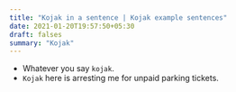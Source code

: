 ```yaml
---
title: "Kojak in a sentence | Kojak example sentences"
date: 2021-01-20T19:57:50+05:30
draft: falses
summary: "Kojak"
---
```

- Whatever you say `kojak`.
- `Kojak` here is arresting me for unpaid parking tickets.
                 

